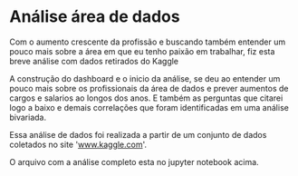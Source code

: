 # Análise área de dados

Com o aumento crescente da profissão e buscando também entender um pouco mais sobre a área em que eu tenho paixão em trabalhar, fiz esta breve análise com dados retirados do Kaggle

A construção do dashboard e o inicio da análise, se deu ao entender um pouco mais sobre os profissionais da área de dados e prever aumentos de cargos e salarios ao longos dos anos. E também as perguntas que citarei logo a baixo e demais correlações que foram identificadas em uma análise bivariada.

Essa análise de dados foi realizada a partir de um conjunto de dados coletados no site 'www.kaggle.com'.

O arquivo com a análise completo esta no jupyter notebook acima.
